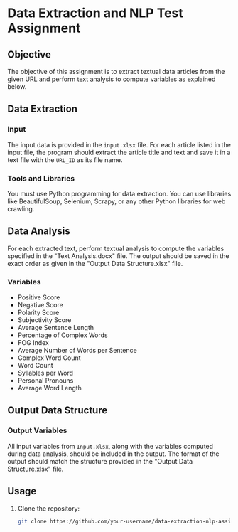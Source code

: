 # Data Extraction and NLP Test Assignment

## Objective

The objective of this assignment is to extract textual data articles from the given URL and perform text analysis to compute variables as explained below.

## Data Extraction

### Input

The input data is provided in the `input.xlsx` file. For each article listed in the input file, the program should extract the article title and text and save it in a text file with the `URL_ID` as its file name.

### Tools and Libraries

You must use Python programming for data extraction. You can use libraries like BeautifulSoup, Selenium, Scrapy, or any other Python libraries for web crawling.

## Data Analysis

For each extracted text, perform textual analysis to compute the variables specified in the "Text Analysis.docx" file. The output should be saved in the exact order as given in the "Output Data Structure.xlsx" file.

### Variables

- Positive Score
- Negative Score
- Polarity Score
- Subjectivity Score
- Average Sentence Length
- Percentage of Complex Words
- FOG Index
- Average Number of Words per Sentence
- Complex Word Count
- Word Count
- Syllables per Word
- Personal Pronouns
- Average Word Length

## Output Data Structure

### Output Variables

All input variables from `Input.xlsx`, along with the variables computed during data analysis, should be included in the output. The format of the output should match the structure provided in the "Output Data Structure.xlsx" file.

## Usage

1. Clone the repository:

   ```bash
   git clone https://github.com/your-username/data-extraction-nlp-assignment.git
